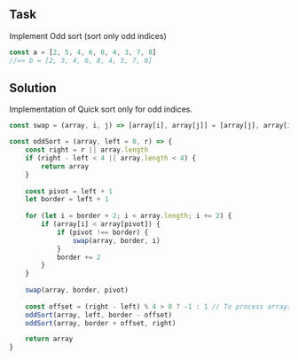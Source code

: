 ## Task

Implement Odd sort (sort only odd indices)

```js
const a = [2, 5, 4, 6, 8, 4, 3, 7, 8]
//=> b = [2, 3, 4, 6, 8, 4, 5, 7, 8]
```

## Solution

Implementation of Quick sort only for odd indices.

```js
const swap = (array, i, j) => [array[i], array[j]] = [array[j], array[i]]

const oddSort = (array, left = 0, r) => {
	const right = r || array.length
	if (right - left < 4 || array.length < 4) {
		return array
    }
	
	const pivot = left + 1
	let border = left + 1
	
	for (let i = border + 2; i < array.length; i += 2) {
		if (array[i] < array[pivot]) {
			if (pivot !== border) {
				swap(array, border, i)
            }
			border += 2
        }
    }
	
	swap(array, border, pivot)
  
	const offset = (right - left) % 4 > 0 ? -1 : 1 // To process arrays with odd length
    oddSort(array, left, border - offset)
    oddSort(array, border + offset, right)

	return array
}	
```
